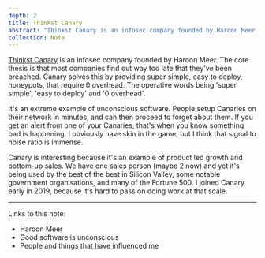 ```yaml
---
depth: 2
title: Thinkst Canary
abstract: "Thinkst Canary is an infosec company founded by Haroon Meer. The core thesis is that most companies find out way too late that they've been breached. Canary solves this by providing super simple, easy to deploy, honeypots, that require 0 overhead. The operative words being 'super simple', 'easy to deploy' and '0 overhead'."
collection: Note
---
```

[Thinkst Canary](https://canary.tools/) is an infosec company founded by <inter-link href="haroon-meer">Haroon Meer</inter-link>. The core thesis is that most companies find out way too late that they've been breached. Canary solves this by providing super simple, easy to deploy, honeypots, that require 0 overhead. The operative words being 'super simple', 'easy to deploy' and '0 overhead'.

It's an extreme example of <inter-link href="good-software-is-unconscious">unconscious software</inter-link>. People setup Canaries on their network in minutes, and can then proceed to forget about them. If you get an alert from one of your Canaries, that's when you know something bad is happening. I obviously have skin in the game, but I think that signal to noise ratio is immense.

Canary is interesting because it's an example of <inter-link href="product-led-growth-and-bottom-up-sales">product led growth and bottom-up sales</inter-link>. We have one sales person (maybe 2 now) and yet it's being used by the best of the best in Silicon Valley, some notable government organisations, and many of the Fortune 500. I joined Canary early in 2019, because it's hard to pass on doing work at that scale. 

---

Links to this note:
- <inter-link href="haroon-meer">Haroon Meer</inter-link>
- <inter-link href="good-software-is-unconscious">Good software is unconscious</inter-link>
- <inter-link href="influences">People and things that have influenced me</inter-link>